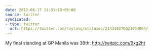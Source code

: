 ```yaml
---
date: 2012-06-17 11:31:10+00:00
source: twitter
syndicated:
- type: twitter
  url: https://twitter.com/roytang/statuses/214319270623064064/
---
```


My final standing at GP Manila was 39th: http://twitpic.com/9xg2ht